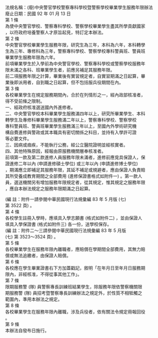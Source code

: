 法規名稱：(廢)中央警官學校警察專科學校暨警察學校畢業學生服務年限辦法  
廢止日期：民國 92 年 01 月 13 日  
第 1 條  
為使中央警官學校、警察專科學校、警察學校畢業學生盡其所學貢獻國家  
，以符政府培養警察人才原旨起見，特訂定本辦法。  
第 2 條  
中央警官學校畢業學生服務年限，研究生為三年，本科為六年，本科轉學  
生為三年、專修科為三年，警察專科學校、警察學校專科警員班、警員班  
畢業學生服務年限為六年。  
前項畢業學生於入學前為中央警官學校、警察專科學校或警察學校服務年  
限未滿之各科、班畢業學生者，前應另補足其服務年限。  
前二項服務年限之計算，畢業後有實習規定者，自實習期滿之日起算，畢  
業後即派用者，自到職之日起算，但不包括服兵役期間在內。  
第 3 條  
各校畢業學生在規定服務期間內，合於在列情形之一，經內政部核准者，  
得不受前條之限制。  
一、經政府核准選送國內外進修者。  
二、中央警官學校本科畢業學生服務滿四年以上，研究所畢業學生、本科  
轉學生及專修科畢業學生服務滿二年以上，警察專科學校、警察學校  
專科警員班、警員班畢業學生服務滿三年以上，至國內外學術研究機  
構自費進修與警政或其本職具有密切關係之科目，並持有入學許可證  
等必要文件。  
三、因病或痼疾，不能執行公務，經公立醫院證明並經核實者。  
四、其他特殊原因，經報由原服務機關層奉核准者。  
前項第一款及第二款進修人員服務年限未滿者，進修前應覓具保證人，保  
證進修二年以內 (申請進修碩士學位) 或三年以內 (申請進修博士學位)  
，期滿應立即補足其服務年限，其延不補足或規避者，應由保證人負責賠  
其所受養成教育期間之全部費用 (進修保證書格式如附件一) 。第一款人  
員，選送機關另有增加服務年限規定者，從其規定，惟其規定之服務年限  
，應自本辦法規定之服務年限期滿之日起算。  


(編 註：附件一請參閱中華民國現行法規彙編 83 年 5 月版 (七)  
第 3522 頁) 。  
第 4 條  
各校學生註冊入學時，應填具入學志願書 (格式如附件二) ，並由保證人  
填具入學保證書 (格式如附件三) 各一份，送學校保存。  
(編 註：附件二～三請參閱中華民國現行法規彙編 83 年 5 月版  
(七) 第 3523～3524 頁) 。  
第 5 條  
各校畢業學生在服務年限內離職者，應賠償在學期間全部費用，其無力賠  
償或無法追繳者，由保證人賠償。  
第 6 條  
各校應在學生畢業證書右下方加蓋戳記，敘明「在年月日至年月日服務期  
限內，非經核准，不得從事其他工作」。  
第 7 條  
限期服務警 (隊) 員警察專長訓練班結業學生，除服務年限依警察機關限  
期服務警 (隊) 員招考暨警察專長訓練辦法之規定外，於性質不相牴觸之  
範圍內，準用本辦法之規定。  
第 8 條  
各校畢業學生在服務年限內離職，涉及兵役者，依有關法令規定冊報回役  
。  
第 9 條  
本辦法自發布日施行。  


